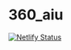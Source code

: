 # 360_aiu

[![Netlify Status](https://api.netlify.com/api/v1/badges/d3984df6-f3a3-4c7d-8ce5-0c3188020f5b/deploy-status)](https://app.netlify.com/sites/aiu360/deploys)
